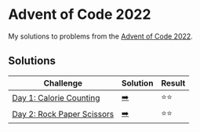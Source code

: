 # Advent of Code 2022

My solutions to problems from the [Advent of Code 2022](https://adventofcode.com/2022/).

## Solutions

| Challenge | Solution | Result |
| --------- | -------- | ------ |
| [Day 1: Calorie Counting](https://adventofcode.com/2022/day/1) | [:arrow_right:](2022/day1.swift) | :star::star: |
| [Day 2: Rock Paper Scissors](https://adventofcode.com/2022/day/2) | [:arrow_right:](2022/day2.swift) | :star::star: |
